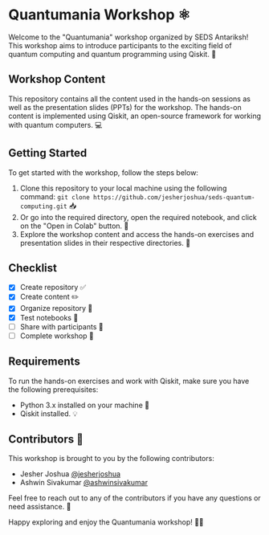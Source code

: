 # Quantumania Workshop ⚛

Welcome to the "Quantumania" workshop organized by SEDS Antariksh! This workshop aims to introduce participants to the exciting field of quantum computing and quantum programming using Qiskit. :rocket:

## Workshop Content

This repository contains all the content used in the hands-on sessions as well as the presentation slides (PPTs) for the workshop. The hands-on content is implemented using Qiskit, an open-source framework for working with quantum computers. 💻

## Getting Started

To get started with the workshop, follow the steps below:

1. Clone this repository to your local machine using the following command:
   `git clone https://github.com/jesherjoshua/seds-quantum-computing.git` 📥
2. Or go into the required directory, open the required notebook, and click on the "Open in Colab" button. 📝
3. Explore the workshop content and access the hands-on exercises and presentation slides in their respective directories. 📂

## Checklist

- [x] Create repository ✅
- [x] Create content ✏️
- [x] Organize repository 📁
- [x] Test notebooks 🧪
- [ ] Share with participants 📢
- [ ] Complete workshop 🎉

## Requirements

To run the hands-on exercises and work with Qiskit, make sure you have the following prerequisites:

- Python 3.x installed on your machine 🐍
- Qiskit installed. 💡

## Contributors 👥

This workshop is brought to you by the following contributors:

- Jesher Joshua [@jesherjoshua](https://github.com/jesherjoshua)
- Ashwin Sivakumar [@ashwinsivakumar](https://github.com/AshwinSivakumar) 

Feel free to reach out to any of the contributors if you have any questions or need assistance. 📧

Happy exploring and enjoy the Quantumania workshop! 🚀🎉

